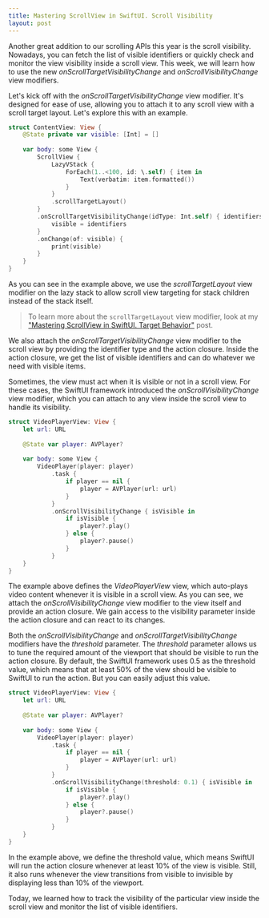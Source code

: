 ```yaml
---
title: Mastering ScrollView in SwiftUI. Scroll Visibility
layout: post
---
```


Another great addition to our scrolling APIs this year is the scroll visibility. Nowadays, you can fetch the list of visible identifiers or quickly check and monitor the view visibility inside a scroll view. This week, we will learn how to use the new *onScrollTargetVisibilityChange* and *onScrollVisibilityChange* view modifiers.

Let's kick off with the *onScrollTargetVisibilityChange* view modifier. It's designed for ease of use, allowing you to attach it to any scroll view with a scroll target layout. Let's explore this with an example.

```swift
struct ContentView: View {
    @State private var visible: [Int] = []
    
    var body: some View {
        ScrollView {
            LazyVStack {
                ForEach(1..<100, id: \.self) { item in
                    Text(verbatim: item.formatted())
                }
            }
            .scrollTargetLayout()
        }
        .onScrollTargetVisibilityChange(idType: Int.self) { identifiers in
            visible = identifiers
        }
        .onChange(of: visible) {
            print(visible)
        }
    }
}
```

As you can see in the example above, we use the *scrollTargetLayout* view modifier on the lazy stack to allow scroll view targeting for stack children instead of the stack itself. 

> To learn more about the `scrollTargetLayout` view modifier, look at my ["Mastering ScrollView in SwiftUI. Target Behavior"](/2023/06/20/mastering-scrollview-in-swiftui-target-behavior/) post.

We also attach the *onScrollTargetVisibilityChange* view modifier to the scroll view by providing the identifier type and the action closure. Inside the action closure, we get the list of visible identifiers and can do whatever we need with visible items.

Sometimes, the view must act when it is visible or not in a scroll view. For these cases, the SwiftUI framework introduced the *onScrollVisibilityChange* view modifier, which you can attach to any view inside the scroll view to handle its visibility.

```swift
struct VideoPlayerView: View {
    let url: URL
    
    @State var player: AVPlayer?
    
    var body: some View {
        VideoPlayer(player: player)
            .task {
                if player == nil {
                    player = AVPlayer(url: url)
                }
            }
            .onScrollVisibilityChange { isVisible in
                if isVisible {
                    player?.play()
                } else {
                    player?.pause()
                }
            }
    }
}
```

The example above defines the *VideoPlayerView* view, which auto-plays video content whenever it is visible in a scroll view. As you can see, we attach the *onScrollVisibilityChange* view modifier to the view itself and provide an action closure. We gain access to the visibility parameter inside the action closure and can react to its changes.

Both the *onScrollVisibilityChange* and *onScrollTargetVisibilityChange* modifiers have the *threshold* parameter. The *threshold* parameter allows us to tune the required amount of the viewport that should be visible to run the action closure. By default, the SwiftUI framework uses 0.5 as the threshold value, which means that at least 50% of the view should be visible to SwiftUI to run the action. But you can easily adjust this value.

```swift
struct VideoPlayerView: View {
    let url: URL
    
    @State var player: AVPlayer?
    
    var body: some View {
        VideoPlayer(player: player)
            .task {
                if player == nil {
                    player = AVPlayer(url: url)
                }
            }
            .onScrollVisibilityChange(threshold: 0.1) { isVisible in
                if isVisible {
                    player?.play()
                } else {
                    player?.pause()
                }
            }
    }
}
```

In the example above, we define the threshold value, which means SwiftUI will run the action closure whenever at least 10% of the view is visible. Still, it also runs whenever the view transitions from visible to invisible by displaying less than 10% of the viewport.

Today, we learned how to track the visibility of the particular view inside the scroll view and monitor the list of visible identifiers.
